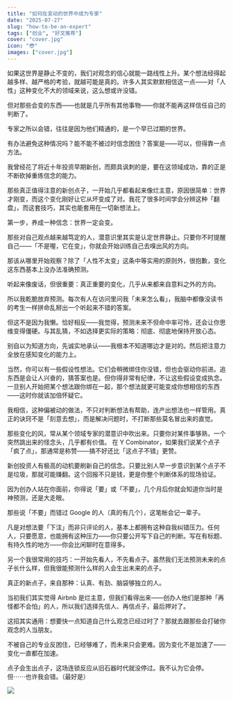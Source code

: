 ```yaml
---
title: "如何在变动的世界中成为专家"
date: "2025-07-27"
slug: "how-to-be-an-expert"
tags: ["创业", "好文推荐"]
cover: "cover.jpg"
icon: "😎"
images: ["cover.jpg"]
---
```

如果这世界是静止不变的，我们对观念的信心就能一路线性上升。某个想法经得起越多样、越严格的考验，就越可能是真的。许多人其实默默相信这一点——对「人性」这种变化不大的领域来说，这么想或许没错。



但对那些会变的东西——也就是几乎所有其他事物——你就不能再这样信任自己的判断了。



专家之所以会错，往往是因为他们精通的，是一个早已过期的世界。



有办法避免这种情况吗？能不能不被过时信念困住？答案是——可以，但得靠一点方法。



我曾经花了将近十年投资早期新创，而颇具讽刺的是，要在这领域成功，靠的正是不断砍掉重练信念的能力。



那些真正值得注意的新创点子，一开始几乎都看起来像烂主意，原因很简单：世界才刚变，而这个变化刚好让它从坏变成了对。我花了很多时间学会分辨这种「翻盘」，而这套技巧，其实也能套用在一切新想法上。



第一步，养成一种信念：世界一定会变。



那些对自己观点越来越笃定的人，潜意识里其实是认定世界静止。只要你不时提醒自己——「不是喔，它在变」，你就会开始训练自己去嗅出风的方向。



那该从哪里开始观察？除了「人性不太变」这条中等实用的原则外，很抱歉，变化这东西基本上没办法准确预测。



听起来像废话，但很重要：真正重要的变化，几乎从来都来自意料之外的方向。



所以我乾脆放弃预测。每次有人在访问里问我「未来怎么看」，我脑中都像没读书的考生一样拼命乱掰出一个听起来不错的答案。



但这不是因为我懒。恰好相反——我觉得，预测未来不但命中率可怜，还会让你思维变得僵硬。与其乱猜，不如选择更实际的策略：彻底、彻底地保持开放心态。



别自以为知道方向，先诚实地承认——我根本不知道哪边才是对的。然后把注意力全放在感知变化的能力上。



当然，你可以有一些假设性想法。它们会稍微绑住你没错，但也会驱动你前进。追东西是会让人兴奋的，猜答案也是。但你得非常有纪律，不让这些假设变成执念。
一旦别人开始把某个想法跟你绑在一起，那个想法就更可能变成你想相信的东西——这时你就该加倍怀疑它。



我相信，这种偏被动的做法，不只对判断想法有帮助，连产出想法也一样管用。真正的诀窍不是「刻意去想」，而是解决问题时，不打断那些莫名冒出来的直觉。



那些变化的风，常从某个领域专家的潜意识中吹出来。只要你对某件事够熟，一个突然跳出来的怪念头，几乎都有价值。
在 Y Combinator，如果我们说某个点子「疯了点」，那通常是称赞——搞不好还比「这点子不错」更赞。



新创投资人有极高的动机要刷新自己的信念。只要比别人早一步意识到某个点子不是垃圾，那就可能赚翻。这个回报不只是钱，更是你整个判断体系的现场验证。



因为创办人站在你面前，你得说「要」或「不要」，几个月后你就会知道你当时是神预测，还是大走眼。



那些说「不要」而错过 Google 的人（真的有几个），这笔帐会记一辈子。



凡是对想法要「下注」而非只评论的人，基本上都拥有这种自我纠错压力。任何人，只要愿意，也能拥有这种压力——你只要公开写下自己的判断。写在有标题、有持久性的地方——你会比闲聊时在意得多。



另一个我很常用的技巧：一开始先看人，不先看点子。虽然我们无法预测未来的点子长什么样，但我很能预测什么样的人会生出未来的点子。



真正的新点子，来自那种：认真、有劲、脑袋够独立的人。



当初我们其实觉得 Airbnb 是烂主意，但我们看得出来——创办人他们是那种「再怪都不会怕」的人，所以我们选择先信人、再信点子，最后押对了。



这招其实通用：想要快一点知道自己什么观念已经过时了？那就去跟那些会打破你观念的人当朋友。



不被自己的专业反困住，已经够难了，而未来只会更难。因为变化不是加速了——变化一直都在加速。



点子会生出点子，这场连锁反应从旧石器时代就没停过。我不认为它会停。
但⋯⋯也许我会错。（最好是）




![](https://prod-files-secure.s3.us-west-2.amazonaws.com/112d0858-5090-4d34-a606-b75eb8d65fd2/46476355-9cf3-4e99-9b7a-3531bc426380/1000202064.png?X-Amz-Algorithm=AWS4-HMAC-SHA256&X-Amz-Content-Sha256=UNSIGNED-PAYLOAD&X-Amz-Credential=ASIAZI2LB466RMOZV7FS%2F20250930%2Fus-west-2%2Fs3%2Faws4_request&X-Amz-Date=20250930T161633Z&X-Amz-Expires=3600&X-Amz-Security-Token=IQoJb3JpZ2luX2VjEGgaCXVzLXdlc3QtMiJGMEQCIAZazrkKAO%2FFHgvpznyRqKXUMY5kJKjzw07XM1Ls%2FIM%2BAiBUBYnfHNSbiCCsPRXitFOiWYfwNP7d9oUvo%2BOYUXMvayqIBAjx%2F%2F%2F%2F%2F%2F%2F%2F%2F%2F8BEAAaDDYzNzQyMzE4MzgwNSIMfXKYwDMqPIlqELAZKtwDm%2FsFrHgHwmfJCV%2BRhPke8Ps9Xc7pJit8blA0ZLoigkqU%2BGMxS6YX6ZJ7884%2FhAuQiNX%2Ffxtc4E8rO9l22t8cwOMG1gtMKKVoZzZ0kU7kE%2FTrTXcU72gedHoVOnRHGXmZnMPUCpkm%2Bv6Gg6NMiypWE8BQT%2Blm8lt20B%2B0RobhtRy2tZqZnJ6GOZHSCKgXy9Pq%2Fr392i6%2FpgbqgNRQQI6gPvnupZvIgFgMUR1suieg8JBbdj5MMinTRnrsFjnLK9gb1LcsQA1mvrLQ%2F5UxEn4vZ%2FxQ%2B7jUWkbQM2UH5HgodK2iJHdLym%2FHrdwRtZgHfD48x0uOHJ4BL71mjp04Cl%2FueliKCCHpBZpuYPA92AjcGYHrdUdeI8QPn%2BdshrMTdgDMXol48yUmhO9iZV3Ptx8YaFdsAh2uqVbXLPIA0YZ7kv2mugiXhWeQJMiOgfAg81vlCQMck4%2FAK2MZje68tPDJdLoZMI6OpWENQ1bzZ5PPKLyvxw2ll1r2Tnnn7zui5HmLUlVTEOOzQIqzRqHrBOmiHSTRiA2MLX%2BwGyUBs1M93XpcMpTSWuolo6pHeqCeMOVzRYeeFUEomGh1dBNAcklJNtk3qrSIoEkDDdfLDY7HrM7uHBfljq%2Fbdprg7YEw9fnvxgY6pgGrsMNOQulQqGgJgowbyT2axfbh4ocbV1cPXQ1z5iKyE4kXwmUzYzWa5bVeRNR2QPj34keI71YVAKJ7Sm12qGGmnm0pFyFhMIhAzS1KSqznN0L0dgwZ1miEUf8N7C4pjdxZBRyfvpW%2BafWJcKQ5X3YG7w6UV6DfLaO6uLX3egDEiC%2BmTPsch7YnTgl7%2Fn7H6DjKZGd4P%2BaYWDUqulqphuUA17%2BgoCVT&X-Amz-Signature=34d0eccb3c44938a65fb9d0604a58e54b3136e209896bcf27093c54334a31454&X-Amz-SignedHeaders=host&x-amz-checksum-mode=ENABLED&x-id=GetObject)

